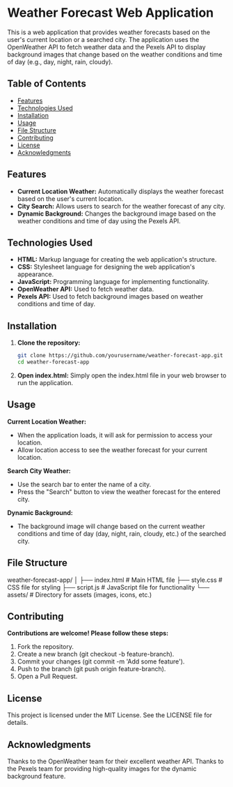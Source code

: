 # Weather Forecast Web Application

This is a web application that provides weather forecasts based on the user's current location or a searched city. The application uses the OpenWeather API to fetch weather data and the Pexels API to display background images that change based on the weather conditions and time of day (e.g., day, night, rain, cloudy).

## Table of Contents

- [Features](#features)
- [Technologies Used](#technologies-used)
- [Installation](#installation)
- [Usage](#usage)
- [File Structure](#file-structure)
- [Contributing](#contributing)
- [License](#license)
- [Acknowledgments](#acknowledgments)

## Features

- **Current Location Weather:** Automatically displays the weather forecast based on the user's current location.
- **City Search:** Allows users to search for the weather forecast of any city.
- **Dynamic Background:** Changes the background image based on the weather conditions and time of day using the Pexels API.

## Technologies Used

- **HTML:** Markup language for creating the web application's structure.
- **CSS:** Stylesheet language for designing the web application's appearance.
- **JavaScript:** Programming language for implementing functionality.
- **OpenWeather API:** Used to fetch weather data.
- **Pexels API:** Used to fetch background images based on weather conditions and time of day.

## Installation

1. **Clone the repository:**
   ```bash
   git clone https://github.com/yourusername/weather-forecast-app.git
   cd weather-forecast-app
2. **Open index.html:**
   Simply open the index.html file in your web browser to run the application.

## Usage
**Current Location Weather:**
- When the application loads, it will ask for permission to access your location.
- Allow location access to see the weather forecast for your current location.
  
**Search City Weather:**
- Use the search bar to enter the name of a city.
- Press the "Search" button to view the weather forecast for the entered city.
  
**Dynamic Background:**
- The background image will change based on the current weather conditions and time of day (day, night, rain, cloudy, etc.) of the searched city.

## File Structure
  weather-forecast-app/
  │
  ├── index.html          # Main HTML file
  ├── style.css           # CSS file for styling
  ├── script.js           # JavaScript file for functionality
  └── assets/             # Directory for assets (images, icons, etc.)

## Contributing
**Contributions are welcome! Please follow these steps:**
  1. Fork the repository.
  2. Create a new branch (git checkout -b feature-branch).
  3. Commit your changes (git commit -m 'Add some feature').
  4. Push to the branch (git push origin feature-branch).
  5. Open a Pull Request.

## License
This project is licensed under the MIT License. See the LICENSE file for details.

## Acknowledgments
Thanks to the OpenWeather team for their excellent weather API.
Thanks to the Pexels team for providing high-quality images for the dynamic background feature.
